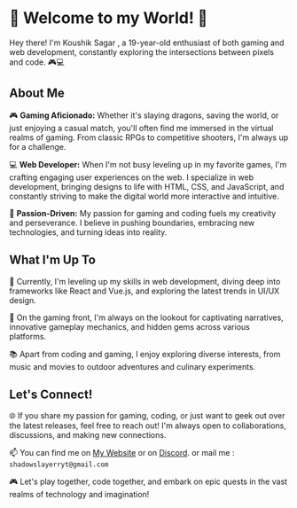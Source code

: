 # 👾 Welcome to my World! 👾

Hey there! I'm Koushik Sagar , a 19-year-old enthusiast of both gaming and web development, constantly exploring the intersections between pixels and code. 🎮💻

## About Me

🎮 **Gaming Aficionado:** Whether it's slaying dragons, saving the world, or just enjoying a casual match, you'll often find me immersed in the virtual realms of gaming. From classic RPGs to competitive shooters, I'm always up for a challenge.

💻 **Web Developer:** When I'm not busy leveling up in my favorite games, I'm crafting engaging user experiences on the web. I specialize in web development, bringing designs to life with HTML, CSS, and JavaScript, and constantly striving to make the digital world more interactive and intuitive.

🌟 **Passion-Driven:** My passion for gaming and coding fuels my creativity and perseverance. I believe in pushing boundaries, embracing new technologies, and turning ideas into reality.

## What I'm Up To

🚀 Currently, I'm leveling up my skills in web development, diving deep into frameworks like React and Vue.js, and exploring the latest trends in UI/UX design.

🎨 On the gaming front, I'm always on the lookout for captivating narratives, innovative gameplay mechanics, and hidden gems across various platforms.

📚 Apart from coding and gaming, I enjoy exploring diverse interests, from music and movies to outdoor adventures and culinary experiments.

## Let's Connect!

🌐 If you share my passion for gaming, coding, or just want to geek out over the latest releases, feel free to reach out! I'm always open to collaborations, discussions, and making new connections.

📫 You can find me on [My Website](https://koushiksagar.wixsite.com/koushiksagar)
                 or on [Discord](https://discordapp.com/users/1012026647978975245).
                    or mail me : ``shadowslayerryt@gmail.com``

🎮 Let's play together, code together, and embark on epic quests in the vast realms of technology and imagination! 

